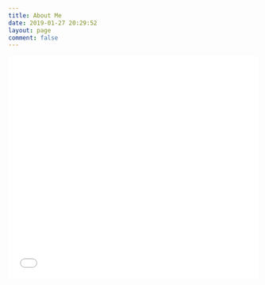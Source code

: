 ```yaml
---
title: About Me
date: 2019-01-27 20:29:52
layout: page
comment: false
---
```



<iframe width="100%" height=450 src="//player.bilibili.com/player.html?aid=50900176&cid=89124349&page=1" scrolling="no" border="0" frameborder="no" framespacing="0" allowfullscreen="true"> </iframe>
